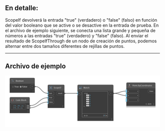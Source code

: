 ## En detalle:
ScopeIf devolverá la entrada "true" (verdadero) o "false" (falso) en función del valor booleano que se active o se desactive en la entrada de prueba. En el archivo de ejemplo siguiente, se conecta una lista grande y pequeña de números a las entradas "true" (verdadero) y "false" (falso). Al enviar el resultado de ScopeIfThrough de un nodo de creación de puntos, podemos alternar entre dos tamaños diferentes de rejillas de puntos.
___
## Archivo de ejemplo

![ScopeIf](./CoreNodeModels.Logic.ScopedIf_img.jpg)

